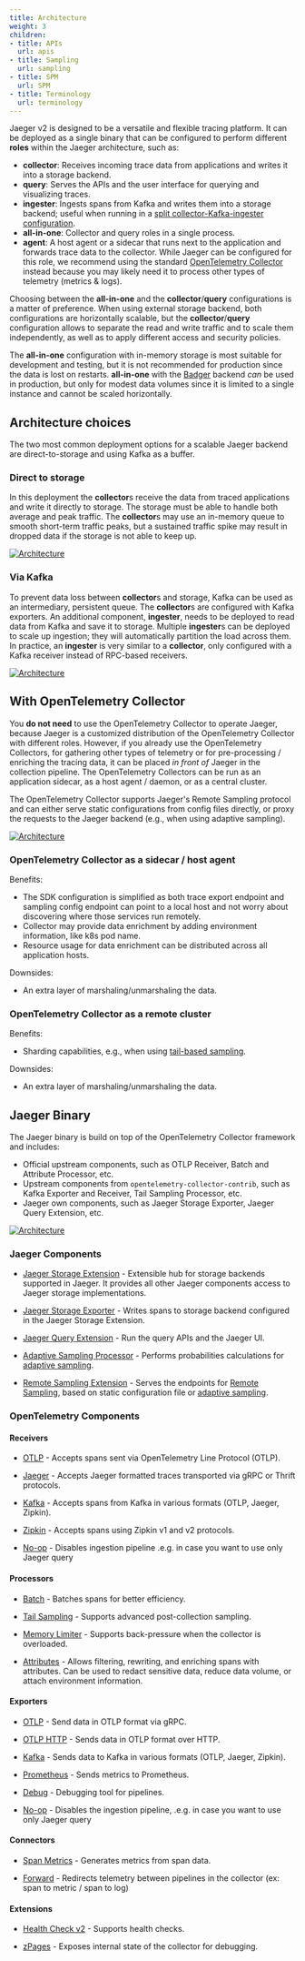 ```yaml
---
title: Architecture
weight: 3
children:
- title: APIs
  url: apis
- title: Sampling
  url: sampling
- title: SPM
  url: SPM
- title: Terminology
  url: terminology
---
```


Jaeger v2 is designed to be a versatile and flexible tracing platform. It can be deployed as a single binary that can be configured to perform different **roles** within the Jaeger architecture, such as:
  * **collector**: Receives incoming trace data from applications and writes it into a storage backend.
  * **query**: Serves the APIs and the user interface for querying and visualizing traces.
  * **ingester**: Ingests spans from Kafka and writes them into a storage backend; useful when running in a [split collector-Kafka-ingester configuration](./#via-kafka).
  * **all-in-one**: Collector and query roles in a single process.
  * **agent**: A host agent or a sidecar that runs next to the application and forwards trace data to the collector. While Jaeger can be configured for this role, we recommend using the standard [OpenTelemetry Collector](https://opentelemetry.io/docs/collector/) instead because you may likely need it to process other types of telemetry (metrics & logs).

Choosing between the **all-in-one** and the **collector**/**query** configurations is a matter of preference. When using external storage backend, both configurations are horizontally scalable, but the **collector**/**query** configuration allows to separate the read and write traffic and to scale them independently, as well as to apply different access and security policies.

The **all-in-one** configuration with in-memory storage is most suitable for development and testing, but it is not recommended for production since the data is lost on restarts. **all-in-one** with the [Badger](../badger/) backend _can_ be used in production, but only for modest data volumes since it is limited to a single instance and cannot be scaled horizontally.

## Architecture choices

The two most common deployment options for a scalable Jaeger backend are direct-to-storage and using Kafka as a buffer.

### Direct to storage

In this deployment the **collector**s receive the data from traced applications and write it directly to storage. The storage must be able to handle both average and peak traffic. The **collector**s may use an in-memory queue to smooth short-term traffic peaks, but a sustained traffic spike may result in dropped data if the storage is not able to keep up.

[![Architecture](/img/architecture-v2-2024.png)](/img/architecture-v2-2024.png)

### Via Kafka

To prevent data loss between **collector**s and storage, Kafka can be used as an intermediary, persistent queue. The **collector**s are configured with Kafka exporters. An additional component, **ingester**, needs to be deployed to read data from Kafka and save it to storage. Multiple **ingester**s can be deployed to scale up ingestion; they will automatically partition the load across them. In practice, an **ingester** is very similar to a **collector**, only configured with a Kafka receiver instead of RPC-based receivers.

[![Architecture](/img/architecture-v2-kafka-2024.png)](/img/architecture-v2-kafka-2024.png)

## With OpenTelemetry Collector

You **do not need** to use the OpenTelemetry Collector to operate Jaeger, because Jaeger is a customized distribution of the OpenTelemetry Collector with different roles. However, if you already use the OpenTelemetry Collectors, for gathering other types of telemetry or for pre-processing / enriching the tracing data, it can be placed _in front of_ Jaeger in the collection pipeline. The OpenTelemetry Collectors can be run as an application sidecar, as a host agent / daemon, or as a central cluster.

The OpenTelemetry Collector supports Jaeger's Remote Sampling protocol and can either serve static configurations from config files directly, or proxy the requests to the Jaeger backend (e.g., when using adaptive sampling).

[![Architecture](/img/architecture-v2-otel.png)](/img/architecture-v2-otel.png)

### OpenTelemetry Collector as a sidecar / host agent

Benefits:

* The SDK configuration is simplified as both trace export endpoint and sampling config endpoint can point to a local host and not worry about discovering where those services run remotely.
* Collector may provide data enrichment by adding environment information, like k8s pod name.
* Resource usage for data enrichment can be distributed across all application hosts.

Downsides:

* An extra layer of marshaling/unmarshaling the data.

### OpenTelemetry Collector as a remote cluster

Benefits:
* Sharding capabilities, e.g., when using [tail-based sampling](https://github.com/open-telemetry/opentelemetry-collector-contrib/blob/main/processor/tailsamplingprocessor/README.md).

Downsides:

* An extra layer of marshaling/unmarshaling the data.

## Jaeger Binary

The Jaeger binary is build on top of the OpenTelemetry Collector framework and includes:
  * Official upstream components, such as OTLP Receiver, Batch and Attribute Processor, etc.
  * Upstream components from `opentelemetry-collector-contrib`, such as Kafka Exporter and Receiver, Tail Sampling Processor, etc.
  * Jaeger own components, such as Jaeger Storage Exporter, Jaeger Query Extension, etc.

[![Architecture](/img/architecture-v2-binary.png)](/img/architecture-v2-binary.png)

### Jaeger Components

* [Jaeger Storage Extension](https://github.com/jaegertracing/jaeger/tree/main/cmd/jaeger/internal/extension/jaegerstorage) - Extensible hub for storage backends supported in Jaeger. It provides all other Jaeger components access to Jaeger storage implementations.

* [Jaeger Storage Exporter](https://github.com/jaegertracing/jaeger/tree/main/cmd/jaeger/internal/extension/jaegerstorage) - Writes spans to storage backend configured in the Jaeger Storage Extension.

* [Jaeger Query Extension](https://github.com/jaegertracing/jaeger/tree/main/cmd/jaeger/internal/extension/jaegerquery) - Run the query APIs and the Jaeger UI.

* [Adaptive Sampling Processor](https://github.com/jaegertracing/jaeger/tree/main/cmd/jaeger/internal/processors/adaptivesampling) - Performs probabilities calculations for [adaptive sampling](../sampling/#adaptive-sampling).

* [Remote Sampling Extension](https://github.com/jaegertracing/jaeger/tree/main/cmd/jaeger/internal/extension/remotesampling) - Serves the endpoints for [Remote Sampling](../sampling/#remote-sampling), based on static configuration file or [adaptive sampling](../sampling/#adaptive-sampling).

### OpenTelemetry Components

#### Receivers

* [OTLP](https://github.com/open-telemetry/opentelemetry-collector/tree/main/receiver/otlpreceiver)	- Accepts spans sent via OpenTelemetry Line Protocol (OTLP).

* [Jaeger](https://github.com/open-telemetry/opentelemetry-collector-contrib/tree/main/receiver/jaegerreceiver) - Accepts Jaeger formatted traces transported via gRPC or Thrift protocols.

* [Kafka](https://github.com/open-telemetry/opentelemetry-collector-contrib/tree/main/receiver/kafkareceiver) - Accepts spans from Kafka in various formats (OTLP, Jaeger, Zipkin).

* [Zipkin](https://github.com/open-telemetry/opentelemetry-collector-contrib/tree/main/receiver/zipkinreceiver) - Accepts spans using Zipkin v1 and v2 protocols.

* [No-op](https://github.com/open-telemetry/opentelemetry-collector/tree/main/receiver/nopreceiver) - Disables ingestion pipeline .e.g. in case you want to use only Jaeger query

#### Processors
* [Batch](https://github.com/open-telemetry/opentelemetry-collector/tree/main/processor/batchprocessor) - Batches spans for better efficiency.

* [Tail Sampling](https://github.com/open-telemetry/opentelemetry-collector-contrib/tree/main/processor/tailsamplingprocessor) - Supports advanced post-collection sampling.

* [Memory Limiter](https://github.com/open-telemetry/opentelemetry-collector/tree/main/processor/memorylimiterprocessor) - Supports back-pressure when the collector is overloaded.

* [Attributes](https://github.com/open-telemetry/opentelemetry-collector-contrib/tree/main/processor/attributesprocessor) - Allows filtering, rewriting, and enriching spans with attributes. Can be used to redact sensitive data, reduce data volume, or attach environment information.

#### Exporters
* [OTLP](https://github.com/open-telemetry/opentelemetry-collector/tree/main/exporter/otlpexporter) - Send data in OTLP format via gRPC.

* [OTLP HTTP](https://github.com/open-telemetry/opentelemetry-collector/tree/main/exporter/otlphttpexporter) - Sends data in OTLP format over HTTP.

* [Kafka](https://github.com/open-telemetry/opentelemetry-collector-contrib/blob/main/exporter/kafkaexporter/) - Sends data to Kafka in various formats (OTLP, Jaeger, Zipkin).

* [Prometheus](https://github.com/open-telemetry/opentelemetry-collector-contrib/tree/main/exporter/prometheusexporter) - Sends metrics to Prometheus.

* [Debug](https://github.com/open-telemetry/opentelemetry-collector/tree/main/exporter/debugexporter)	- Debugging tool for pipelines.

* [No-op](https://github.com/open-telemetry/opentelemetry-collector/tree/main/exporter/nopexporter) - Disables the ingestion pipeline, .e.g. in case you want to use only Jaeger query

#### Connectors
* [Span Metrics](https://github.com/open-telemetry/opentelemetry-collector-contrib/blob/main/connector/spanmetricsconnector/) - Generates metrics from span data.

* [Forward](https://github.com/open-telemetry/opentelemetry-collector/blob/main/connector/forwardconnector/) - Redirects telemetry between pipelines in the collector (ex: span to metric / span to log)

#### Extensions
* [Health Check v2](https://github.com/open-telemetry/opentelemetry-collector-contrib/tree/main/extension/healthcheckv2extension) - Supports health checks.

* [zPages](https://github.com/open-telemetry/opentelemetry-collector/tree/main/extension/zpagesextension) - Exposes internal state of the collector for debugging.
